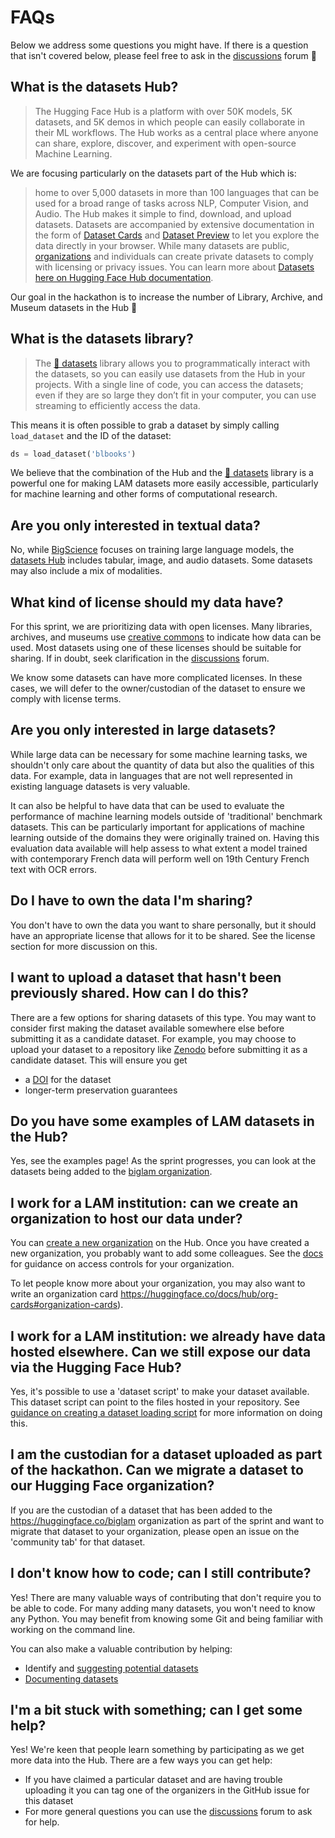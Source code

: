 # FAQs

Below we address some questions you might have. If there is a question that isn't covered below, please feel free to ask in the [discussions](https://github.com/bigscience-workshop/lam/discussions) forum 🤗

## What is the datasets Hub?

> The Hugging Face Hub is a platform with over 50K models, 5K datasets, and 5K demos in which people can easily collaborate in their ML workflows. The Hub works as a central place where anyone can share, explore, discover, and experiment with open-source Machine Learning.

We are focusing particularly on the datasets part of the Hub which is:
> home to over 5,000 datasets in more than 100 languages that can be used for a broad range of tasks across NLP, Computer Vision, and Audio. The Hub makes it simple to find, download, and upload datasets. Datasets are accompanied by extensive documentation in the form of [Dataset Cards](https://huggingface.co/docs/hub/models-cards) and [Dataset Preview](https://huggingface.co/docs/hub/datasets-overview#datasets-on-the-hub) to let you explore the data directly in your browser. While many datasets are public, [organizations](https://huggingface.co/docs/hub/organizations) and individuals can create private datasets to comply with licensing or privacy issues. You can learn more about [Datasets here on Hugging Face Hub documentation](https://huggingface.co/docs/hub/datasets-overview).

Our goal in the hackathon is to increase the number of Library, Archive, and Museum datasets in the Hub 🚀 

## What is the datasets library?

> The [🤗 datasets](https://huggingface.co/docs/datasets/index) library allows you to programmatically interact with the datasets, so you can easily use datasets from the Hub in your projects. With a single line of code, you can access the datasets; even if they are so large they don’t fit in your computer, you can use streaming to efficiently access the data.

This means it is often possible to grab a dataset by simply calling `load_dataset` and the ID of the dataset:

```python
ds = load_dataset('blbooks')
```

We believe that the combination of the Hub and the [🤗 datasets](https://huggingface.co/docs/datasets/index) library is a powerful one for making LAM datasets more easily accessible, particularly for machine learning and other forms of computational research. 


## Are you only interested in textual data?

No, while [BigScience](https://bigscience.huggingface.co/) focuses on training large language models, the [datasets Hub](https://huggingface.co/datasets) includes tabular, image, and audio datasets. Some datasets may also include a mix of modalities. 

## What kind of license should my data have?

For this sprint, we are prioritizing data with open licenses. Many libraries, archives, and museums use [creative commons](https://creativecommons.org/) to indicate how data can be used. Most datasets using one of these licenses should be suitable for sharing. If in doubt, seek clarification in the [discussions](https://github.com/bigscience-workshop/lam/discussions) forum. 

We know some datasets can have more complicated licenses. In these cases, we will defer to the owner/custodian of the dataset to ensure we comply with license terms.

## Are you only interested in large datasets? 

While large data can be necessary for some machine learning tasks, we shouldn't only care about the quantity of data but also the qualities of this data. For example, data in languages that are not well represented in existing language datasets is very valuable. 

It can also be helpful to have data that can be used to evaluate the performance of machine learning models outside of 'traditional' benchmark datasets. This can be particularly important for applications of machine learning outside of the domains they were originally trained on. Having this evaluation data available will help assess to what extent a model trained with contemporary French data will perform well on 19th Century French text with OCR errors. 

## Do I have to own the data I'm sharing?

You don't have to own the data you want to share personally, but it should have an appropriate license that allows for it to be shared. See the license section for more discussion on this. 

## I want to upload a dataset that hasn't been previously shared. How can I do this? 

There are a few options for sharing datasets of this type. You may want to consider first making the dataset available somewhere else before submitting it as a candidate dataset. For example, you may choose to upload your dataset to a repository like [Zenodo](https://zenodo.org/) before submitting it as a candidate dataset. This will ensure you get

- a [DOI](https://en.wikipedia.org/wiki/Digital_object_identifier) for the dataset
- longer-term preservation guarantees

## Do you have some examples of LAM datasets in the Hub?
Yes, see the examples page! As the sprint progresses, you can look at the datasets being added to the [biglam organization](https://huggingface.co/biglam).

## I work for a LAM institution: can we create an organization to host our data under?

You can [create a new organization](https://huggingface.co/organizations/new) on the Hub. Once you have created a new organization, you probably want to add some colleagues. See the [docs](https://huggingface.co/docs/hub/security#access-control-in-organizations) for guidance on access controls for your organization. 

To let people know more about your organization, you may also want to write an organization card https://huggingface.co/docs/hub/org-cards#organization-cards). 

## I work for a LAM institution: we already have data hosted elsewhere. Can we still expose our data via the Hugging Face Hub?

Yes, it's possible to use a 'dataset script' to make your dataset available. This dataset script can point to the files hosted in your repository. See [guidance on creating a dataset loading script](https://github.com/bigscience-workshop/lam/wiki/contribute_data#creating-a-dataset-loading-script) for more information on doing this. 

## I am the custodian for a dataset uploaded as part of the hackathon. Can we migrate a dataset to our Hugging Face organization?

If you are the custodian of a dataset that has been added to the https://huggingface.co/biglam organization as part of the sprint and want to migrate that dataset to your organization, please open an issue on the 'community tab' for that dataset. 


## I don't know how to code; can I still contribute?

Yes! There are many valuable ways of contributing that don't require you to be able to code. For many adding many datasets, you won't need to know any Python. You may benefit from knowing some Git and being familiar with working on the command line. 

You can also make a valuable contribution by helping: 
- Identify and [suggesting potential datasets](https://github.com/bigscience-workshop/lam/wiki/contribute_data#suggesting-a-dataset)
- [Documenting datasets](https://github.com/bigscience-workshop/lam/wiki/contribute_documentation) 

## I'm a bit stuck with something; can I get some help?

Yes! We're keen that people learn something by participating as we get more data into the Hub. There are a few ways you can get help:

- If you have claimed a particular dataset and are having trouble uploading it you can tag one of the organizers in the GitHub issue for this dataset
- For more general questions you can use the [discussions](https://github.com/bigscience-workshop/lam/discussions) forum to ask for help. 

